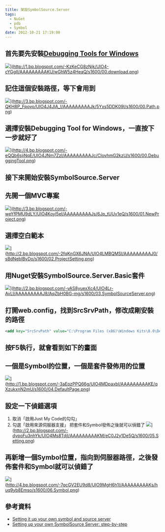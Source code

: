 ```yaml
---
title: 架設SymbolSource.Server
tags:
  - NuGet
  - pdb
  - Symbol
date: 2012-10-21 17:19:00
---
```


## 首先要先安裝[Debugging Tools for Windows](http://msdn.microsoft.com/en-us/windows/hardware/gg463009)
![](http://1.bp.blogspot.com/-KzKeCG8zNjk/UIO4-cYGgII/AAAAAAAAAKU/wGhW5z4HeaQ/s1600/00.download.png)](http://1.bp.blogspot.com/-KzKeCG8zNjk/UIO4-cYGgII/AAAAAAAAAKU/wGhW5z4HeaQ/s1600/00.download.png)

## 記住這個安裝路徑，等下會用到
![](http://3.bp.blogspot.com/-QKH8P_Fpovo/UIO4J4JlA_I/AAAAAAAAAJk/5Yxs5DDK09I/s1600/00.Path.png)](http://3.bp.blogspot.com/-QKH8P_Fpovo/UIO4J4JlA_I/AAAAAAAAAJk/5Yxs5DDK09I/s1600/00.Path.png)

## 選擇安裝Debugging Tool for Windows，一直按下一步就好了
![](http://4.bp.blogspot.com/-eQQb6sjiNqE/UIO4JNm7ZzI/AAAAAAAAAJc/ClovhmG2kzU/s1600/00.DebuggingTool.png)](http://4.bp.blogspot.com/-eQQb6sjiNqE/UIO4JNm7ZzI/AAAAAAAAAJc/ClovhmG2kzU/s1600/00.DebuggingTool.png)

## 接下來開始安裝SymbolSource.Server
## 先開一個MVC專案
![](http://3.bp.blogspot.com/-weYfPMU9dLY/UIO4Koyl5eI/AAAAAAAAAJs/6Jp_tUUv1eQ/s1600/01.NewProject.png)](http://3.bp.blogspot.com/-weYfPMU9dLY/UIO4Koyl5eI/AAAAAAAAAJs/6Jp_tUUv1eQ/s1600/01.NewProject.png)

## 選擇空白範本
![](http://2.bp.blogspot.com/-2fqKnGX6JNA/UIO4LMBQMSI/AAAAAAAAAJ0/sBdNebIBvDo/s1600/02.ProjectSetting.png)](http://2.bp.blogspot.com/-2fqKnGX6JNA/UIO4LMBQMSI/AAAAAAAAAJ0/sBdNebIBvDo/s1600/02.ProjectSetting.png)

## 用Nuget安裝SymbolSource.Server.Basic套件
![](http://2.bp.blogspot.com/-vAS8yuexXc4/UIO4Lr-AvLI/AAAAAAAAAJ8/AqZbH0BG-mg/s1600/03.SymbolSourceServer.png)](http://2.bp.blogspot.com/-vAS8yuexXc4/UIO4Lr-AvLI/AAAAAAAAAJ8/AqZbH0BG-mg/s1600/03.SymbolSourceServer.png)

## 打開web.config，找到SrcSrvPath，修改成剛安裝的路徑
```xml
<add key="SrcSrvPath" value="C:\Program Files (x86)\Windows Kits\8.0\Debuggers\x64\srcsrv" />
```

## 按F5執行，就會看到如下的畫面
## 一個是Symbol的位置，一個是套件發佈用的位置
![](http://1.bp.blogspot.com/-3aEpzPPQ66g/UIO4MDpaxbI/AAAAAAAAAKE/qXzukxnN2mU/s1600/04.DefaultPage.png)](http://1.bp.blogspot.com/-3aEpzPPQ66g/UIO4MDpaxbI/AAAAAAAAAKE/qXzukxnN2mU/s1600/04.DefaultPage.png)

## 設定一下偵錯選項
1. 取消「啟用Just My Code的勾勾」
2. 勾選「啟用來源伺服器支援」
把套件和Symbol發佈之後就可以偵錯了
![](http://2.bp.blogspot.com/-dypoFu3nhYk/UIO4Ms8TdjI/AAAAAAAAAKM/eC0J2y1De5Q/s1600/05.Setting.png)](http://2.bp.blogspot.com/-dypoFu3nhYk/UIO4Ms8TdjI/AAAAAAAAAKM/eC0J2y1De5Q/s1600/05.Setting.png)

## 再新增一個Symbol位置，指向到伺服器路徑，之後發佈套件和Symbol就可以偵錯了
![](http://4.bp.blogspot.com/-7qcGV2EU9d8/UIO9MgH6h1I/AAAAAAAAAKs/huq9yb8Emso/s1600/06.Symbol.png)](http://4.bp.blogspot.com/-7qcGV2EU9d8/UIO9MgH6h1I/AAAAAAAAAKs/huq9yb8Emso/s1600/06.Symbol.png)

## 參考資料
* [Setting it up your own symbol and source server](http://www.symbolsource.org/Public/Blog/View/2012-03-13/Releasing_the_community_edition_of_SymbolSource)
* [Setting up your own SymbolSource Server: step-by-step ](http://blogs.realdolmen.com/experts/2012/08/07/setting-up-your-own-symbolsource-server-step-by-step/)